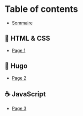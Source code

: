 # Table of contents

* [Sommaire](README.md)

## 🎨 HTML & CSS

* [Page 1](html-and-css/page-1.md)

## 📘 Hugo

* [Page 2](hugo/page-2.md)

## ☕ JavaScript

* [Page 3](javascript/page-3.md)
